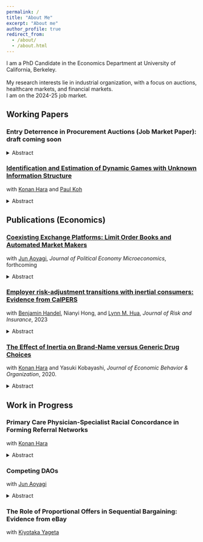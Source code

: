 ```yaml
---
permalink: /
title: "About Me"
excerpt: "About me"
author_profile: true
redirect_from: 
  - /about/
  - /about.html
---
```


I am a PhD Candidate in the Economics Department at University of California, Berkeley. 
<br clear="right"/>
<br> My research interests lie in industrial organization, with a focus on auctions, healthcare markets, and financial markets.
<br> I am on the 2024-25 job market. 

## Working Papers

### Entry Deterrence in Procurement Auctions (Job Market Paper): draft coming soon
<details>
  <summary>Abstract</summary>
 Firms have incentives to alter competitors' beliefs about their entry to deter others from entering the market. They may achieve this objective by disclosing their intent to enter. We study procurement auctions conducted by Montana Department of Transportation, where a designated online Q&A forum serves as an entry disclosure device. We specify and estimate a model of procurement auctions with costly entry, in which firms have the option to disclose entry. We find that disclosure deters entry from others, and disclosure is beneficial for a firm if they can disclose at an early period. Overall, the availability of disclosure device decreases the auctioneer's payment by 6.3%, while increasing the winner's construction costs by 4.5% and decreasing the total entry costs by 11.1%.   
</details>


### [Identification and Estimation of Dynamic Games with Unknown Information Structure](https://arxiv.org/abs/2205.03706)
with [Konan Hara](https://harakonan.github.io/) and [Paul Koh](https://www.pskoh.com/)
<details>
  <summary>Abstract</summary>
  This paper studies the identification and estimation of dynamic games when the underlying information structure is unknown to the researcher. To tractably characterize the set of Markov perfect equilibrium predictions while maintaining weak assumptions on players' information, we introduce Markov correlated equilibrium, a dynamic analog of Bayes correlated equilibrium. The set of Markov correlated equilibrium predictions coincides with the set of Markov perfect equilibrium predictions that can arise when the players can observe more signals than assumed by the analyst. Using Markov correlated equilibrium as the solution concept, we propose tractable computational strategies for informationally robust estimation, inference, and counterfactual analysis that deal with the non-convexities arising in dynamic environments. We use our method to analyze the dynamic competition between Starbucks and Dunkin' in the US and the role of informational assumptions.
</details>



## Publications (Economics)

### [Coexisting Exchange Platforms: Limit Order Books and Automated Market Makers](https://papers.ssrn.com/sol3/papers.cfm?abstract_id=3808755)
with [Jun Aoyagi](https://jun-aoyagi.webnode.page/),
 *Journal of Political Economy Microeconomics*, forthcoming
 <details>
  <summary>Abstract</summary>
Blockchain-based decentralized exchanges have adopted automated market makers(AMM)—algorithms that aggregate liquidity and automatically set asset prices. Thispaper analyzes coexisting market structures, a limit-order book (LOB) and an AMM,to investigate their interactions in terms of liquidity. Based on their fundamental designdifferences, we show that fluctuations in liquidity in the AMM stimulate disproportion-ate reactions from informed and noise traders, leading to a positive spillover effect on liquidity in the LOB market. Furthermore, unlike models that primarily focus on theAMM, the coexisting environment leads to a hump-shaped reaction of liquidity supply in the AMM to asset volatility.
</details>


### [Employer risk-adjustment transitions with inertial consumers: Evidence from CalPERS](https://onlinelibrary.wiley.com/doi/full/10.1111/jori.12417)
with [Benjamin Handel](https://www.benjaminhandel.com/), Nianyi Hong, and [Lynn M. Hua](https://www.lynnmhua.com/),
*Journal of Risk and Insurance*, 2023
 <details>
  <summary>Abstract</summary>
Risk-adjustment policies, which transfer money from insurers with healthy consumers to those with sick consumers, are an important tool to contend with adverse selection in health insurance markets. While the steady-state properties of risk-adjustment have been studied extensively, there is less evidence on the transition phase of policy implementation. We study the introduction and removal of risk-adjustment at California Public Employees' Retirement System and show that these changes meaningfully impact premiums via plan differences in enrollee health status. Despite these premium differences, there is limited consumer resorting due to consumer inertia, though new active enrollees respond more fluidly. We show that, with inertial consumers, risk-adjustment changes have substantial distributional consequences, leading to worse outcomes for sicker consumers when removed and vice-versa when implemented. We estimate a model of plan choice with premium sensitivity, brand preferences, and inertia and use these estimates to study the interaction between risk-adjustment policies and the strength of inertia.
</details>


### [The Effect of Inertia on Brand-Name versus Generic Drug Choices](https://www.sciencedirect.com/science/article/pii/S0167268119304147?via%3Dihub)
with [Konan Hara](https://harakonan.github.io/) and Yasuki Kobayashi,
*Journal of Economic Behavior & Organization*, 2020.
 <details>
  <summary>Abstract</summary>
Consumers’ tendency to repurchase products is called inertia. This study investigates inertia in brand-name and generic drug choices, which is manifested by the slow and limited adoption of generic drugs despite their lower prices. We use claims data from Japan and focus on the generic entry of a widely prescribed lipid-lowering drug, Pitavastatin. Observing the periods before and after the generic entry gives us a unique opportunity to identify the effect of inertia. We construct a choice model that incorporates price, heterogeneous brand preferences, and inertia to quantify each component's magnitude. We find that both inertia and heterogeneity in brand preferences have substantial effects. Counterfactual simulations suggest that a nudging policy that removes inertia from previous brand-name users, such as by alerting the patients to switch to cheaper generic drugs, may have substantial effects and enable patients to choose optimally.
</details>



## Work in Progress

### Primary Care Physician-Specialist Racial Concordance in Forming Referral Networks
with [Konan Hara](https://harakonan.github.io/)
<details>
  <summary>Abstract</summary>
  We study the role of racial concordance between primary care physicians and specialists in physician referral network formation and its consequences on racial health disparity. Using a 20% random sample of Medicare beneficiaries in the United States, we find that primary care physicians refer patients to the same race specialists more than otherwise, especially when the patients are also the same race. We propose a structural framework to separately identify the racial concordance effect net of health outcome benefits on referral decisions and the racial concordance effect on health outcomes.
</details>



### Competing DAOs
with [Jun Aoyagi](https://jun-aoyagi.webnode.page/)
<details>
  <summary>Abstract</summary>
  A Decentralized Autonomous Organization (DAO) is an entity with no central control and ownership. A group of users discuss, propose, and implement a new platform design with smart contracts on blockchain, taking control away from a centralized platformer. We develop a model of platform competition with the DAO governance structure and analyze how strategic complementarity affects the development of DAOs. Compared to traditional competition between centralized platformers, a DAO introduces an additional layer of competition played by users. Since users are multi-homing, they propose a new platform design by internalizing interactions between platforms and create additional values, which is reflected by the price of a governance token. A platformer can extract this value by issuing a token but must relinquish control of her platform, losing potential fee revenue. Analyzing this tradeoff, we show that centralized platformers tend to be DAOs when strategic complementarity is strong, while an intermediate degree of strategic complementarity leads to the coexistence of a DAO and a traditional centralized platform.
</details>

### The Role of Proportional Offers in Sequential Bargaining: Evidence from eBay
with [Kiyotaka Yageta](https://sites.google.com/view/kiyotaka-yageta/)